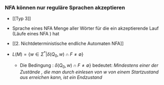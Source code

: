 ### NFA können nur reguläre Sprachen akzeptieren
- [[Typ 3]]
- Sprache eines NFA  Menge aller Wörter  für die  ein akzeptierende Lauf  (Läufe eines NFA ) hat 
- [[2. Nichtdeterministische endliche Automaten NFA]]

- $L(M)=\{ w \in \Sigma^{*}| \delta(Q_{0},w) \cap F \neq \emptyset \}$
	- Die Bedingung : $\delta(Q_{0},w) \cap F \neq \emptyset \}$ bedeutet: *Mindestens einer der Zustände , die man durch einlesen von $w$ von einem Startzustand aus erreichen kann, ist ein Endzustand*
